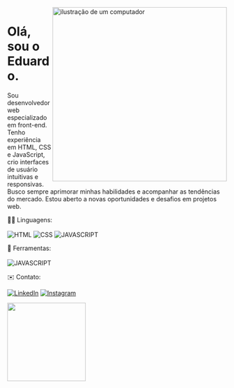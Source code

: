 <img src="https://raw.githubusercontent.com/MicaelliMedeiros/micaellimedeiros/master/image/computer-illustration.png" alt="ilustração de um computador" min-width="400px" max-width="400px" width="400px" align="right">

# Olá, sou o Eduardo.

<p align="left"> 
Sou desenvolvedor web especializado em front-end. Tenho experiência em HTML, CSS e JavaScript, crio interfaces de usuário intuitivas e responsivas. Busco sempre aprimorar minhas habilidades e acompanhar as tendências do mercado. Estou aberto a novas oportunidades e desafios em projetos web.
</p>

<p align="left">
  🧑‍💻 Linguagens: 
  <br>
  <br>

  <img src="https://img.shields.io/badge/HTML5-E34F26?style=for-the-badge&logo=html5&logoColor=white" alt="HTML"/>
  <img src="https://img.shields.io/badge/CSS3-1572B6?style=for-the-badge&logo=css3&logoColor=white" alt="CSS"/>
  <img src="https://img.shields.io/badge/JavaScript-F7DF1E?style=for-the-badge&logo=javascript&logoColor=black" alt="JAVASCRIPT"/>

</p>

<p align="left">
  💼 Ferramentas:
  <br>
  <br>
  
  <img src="https://img.shields.io/badge/-Visual%20Studio%20Code-333333?style=flat&logo=visual-studio-code&logoColor=007ACC" alt="JAVASCRIPT"/>
  
</p>

<p align="left">
  ✉️ Contato:
</p>

<p align="left">
  <a href="https://www.linkedin.com/in/eduardo-mendes-26538030b/" title="LinkedIn">
  <img src="https://img.shields.io/badge/-Linkedin-0e76a8?style=flat-square&logo=Linkedin&logoColor=white&link=LINK-DO-SEU-LINKEDIN" alt="LinkedIn"/></a>
  
  <a href="https://www.instagram.com/eduardomendes127/" title="Instagram">
  <img src="https://img.shields.io/badge/-Instagram-DF0174?style=flat-square&labelColor=DF0174&logo=instagram&logoColor=white&link=LINK-DO-SEU-INSTAGRAM" alt="Instagram"/></a>
</p>

<div>
<a href="https://github.com/eduardomendes117">
<img loading="lazy" height="180em" src="https://github-readme-stats.vercel.app/api/top-langs/?username=eduardomendes117&layout=compact&langs_count=7&theme=dracula"/>
</div>
